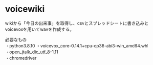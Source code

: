 # voicewiki
wikiから「今日の出来事」を取得し、csvとスプレッドシートに書き込みとvoicevoxを用いてwavを作成する。

必要なもの	
・python3.8.10
・voicevox_core-0.14.1+cpu-cp38-abi3-win_amd64.whl	
・open_jtalk_dic_utf_8-1.11	
・chromedriver
